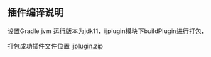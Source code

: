 ## 插件编译说明

设置Gradle jvm 运行版本为jdk11，ijplugin模块下buildPlugin进行打包，

打包成功插件文件位置 [ijplugin.zip](ijplugin/build/distributions/ijplugin-1.5.zip)